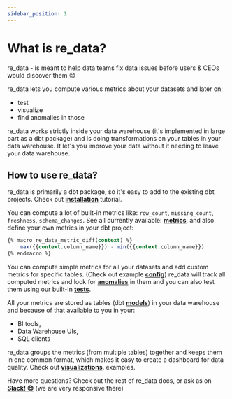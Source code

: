 ```yaml
---
sidebar_position: 1
---
```


# What is re_data?

re_data - is meant to help data teams fix data issues before users & CEOs would discover them 😊

re_data lets you compute various metrics about your datasets and later on:
  - test
  - visualize
  - find anomalies in those

re_data works strictly inside your data warehouse (it's implemented in large part as a dbt package) and is doing transformations on your tables in your data warehouse. It let's you improve your data without it needing to leave your data warehouse.

## How to use re_data?

re_data is primarily a dbt package, so it's easy to add to the existing dbt projects. Check out **[installation](/docs/getting_started/installation/for_dbt_users)** tutorial.

You can compute a lot of built-in metrics like: `row_count`, `missing_count`, `freshness`, `schema_changes`.
See all currently available: **[metrics](/docs/reference/metrics)**, and also define your own metrics in your dbt project:

```sql title="macros/my_metrics.sql"    
{% macro re_data_metric_diff(context) %}
    max({{context.column_name}}) - min({{context.column_name}})
{% endmacro %}
```

You can compute simple metrics for all your datasets and add custom metrics for specific tables. (Check out example **[config](/docs/reference/config)**) re_data will track all computed metrics and look for **[anomalies](/docs/reference/anomalies)** in them and you can also test them using our built-in **[tests](/docs/reference/tests)**.

All your metrics are stored as tables (dbt **[models](/docs/reference/models)**) in your data warehouse and because of that available to you in your:
 - BI tools,
 - Data Warehouse UIs,
 - SQL clients

re_data groups the metrics (from multiple tables) together and keeps them in one common format, which makes it easy to create a dashboard for data quality. Check out **[visualizations](/docs/bi_integration/introduction)**. examples.

Have more questions? Check out the rest of re_data docs, or ask as on **[Slack! 😊](https://join.slack.com/t/re-data/shared_invite/zt-vkauq1y8-tL4R4_H5nZoVvyXyy0hdug)** (we are very responsive there)
